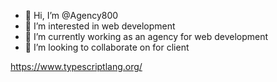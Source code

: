 - 👋 Hi, I’m @Agency800
- 👀 I’m interested in web development
- 🌱 I’m currently working as an agency for web development
- 💞️ I’m looking to collaborate on for client

<!---
Agency800/Agency800 is a ✨ special ✨ repository because its `README.md` (this file) appears on your GitHub profile.
You can click the Preview link to take a look at your changes.
--->

https://www.typescriptlang.org/
